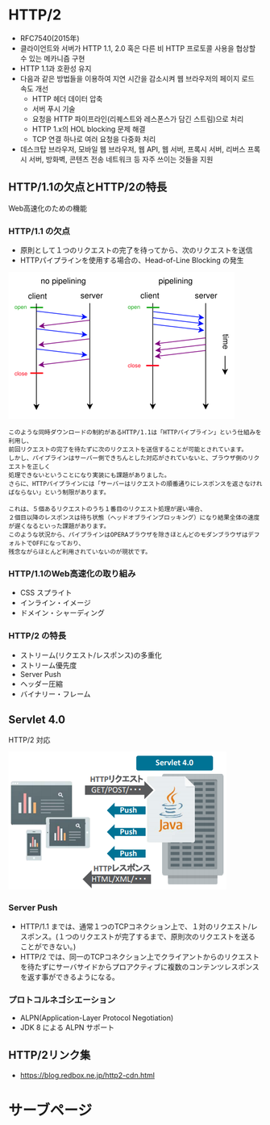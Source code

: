 # HTTP/2
- RFC7540(2015年)
- 클라이언트와 서버가 HTTP 1.1, 2.0 혹은 다른 비 HTTP 프로토콜 사용을 협상할 수 있는 메카니즘 구현
- HTTP 1.1과 호환성 유지
- 다음과 같은 방법들을 이용하여 지연 시간을 감소시켜 웹 브라우저의 페이지 로드 속도 개선
    - HTTP 헤더 데이터 압축
    - 서버 푸시 기술
    - 요청을 HTTP 파이프라인(리퀘스트와 레스폰스가 담긴 스트림)으로 처리
    - HTTP 1.x의 HOL blocking 문제 해결
    - TCP 연결 하나로 여러 요청을 다중화 처리
- 데스크탑 브라우저, 모바일 웹 브라우저, 웹 API, 웹 서버, 프록시 서버, 리버스 프록시 서버, 방화벽, 콘텐츠 전송 네트워크 등 자주 쓰이는 것들을 지원

## HTTP/1.1の欠点とHTTP/2の特長
Web高速化のための機能

### HTTP/1.1 の欠点
- 原則として１つのリクエストの完了を待ってから、次のリクエストを送信
- HTTPパイプラインを使用する場合の、Head-of-Line Blocking の発生

![](https://github.com/buzzricksons/til/blob/master/_Image/Http/pipeline.png)

```
このような同時ダウンロードの制約があるHTTP/1.1は「HTTPパイプライン」という仕組みを利用し、
前回リクエストの完了を待たずに次のリクエストを送信することが可能とされています。
しかし、パイプラインはサーバー側できちんとした対応がされていないと、ブラウザ側のリクエストを正しく
処理できないということになり実装にも課題がありました。
さらに、HTTPパイプラインには「サーバーはリクエストの順番通りにレスポンスを返さなければならない」という制限があります。

これは、５個あるリクエストのうち１番目のリクエスト処理が遅い場合、
２個目以降のレスポンスは待ち状態（ヘッドオブラインブロッキング）になり結果全体の速度が遅くなるといった課題があります。
このような状況から、パイプラインはOPERAブラウザを除きほとんどのモダンブラウザはデフォルトでOFFになっており、
残念ながらほとんど利用されていないのが現状です。
```

### HTTP/1.1のWeb高速化の取り組み
- CSS スプライト
- インライン・イメージ
- ドメイン・シャーディング

### HTTP/2 の特長
- ストリーム(リクエスト/レスポンス)の多重化
- ストリーム優先度
- Server Push
- ヘッダー圧縮
- バイナリー・フレーム

## Servlet 4.0
HTTP/2 対応

![](https://github.com/buzzricksons/til/blob/master/_Image/Http/servlet4.png)

### Server Push
- HTTP/1.1 までは、通常１つのTCPコネクション上で、１対のリクエスト/レスポンス。(１つのリクエストが完了するまで、原則次のリクエストを送ることができない。)
- HTTP/2 では、同一のTCPコネクション上でクライアントからのリクエストを待たずにサーバサイドからプロアクティブに複数のコンテンツレスポンスを返す事ができるようになる。

### プロトコルネゴシエーション
- ALPN(Application-Layer Protocol Negotiation)
- JDK 8 による ALPN サポート

## HTTP/2リンク集
- https://blog.redbox.ne.jp/http2-cdn.html

# サーブページ

